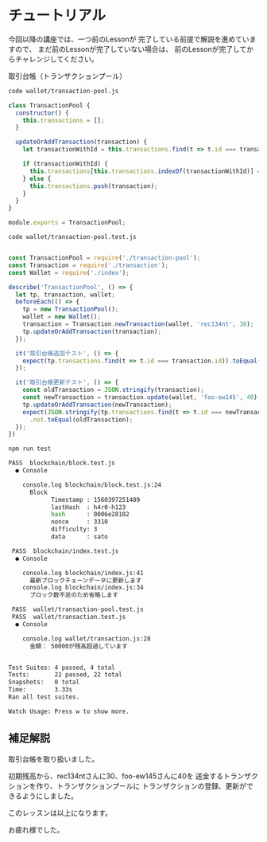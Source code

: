 # チュートリアル

今回以降の講座では、一つ前のLessonが
完了している前提で解説を進めていますので、
まだ前のLessonが完了していない場合は、
前のLessonが完了してからチャレンジしてください。

取引台帳（トランザクションプール）

``` bash terminal
code wallet/transaction-pool.js
```

``` js wallet/transaction-pool.js
class TransactionPool {
  constructor() {
    this.transactions = [];
  }

  updateOrAddTransaction(transaction) {
    let transactionWithId = this.transactions.find(t => t.id === transaction.id);

    if (transactionWithId) {
      this.transactions[this.transactions.indexOf(transactionWithId)] = transaction;
    } else {
      this.transactions.push(transaction);
    }
  }
}

module.exports = TransactionPool;


```

``` bahs terminal
code wallet/transaction-pool.test.js
```

``` js wallet/transaction-pool.test.js

const TransactionPool = require('./transaction-pool');
const Transaction = require('./transaction');
const Wallet = require('./index');

describe('TransactionPool', () => {
  let tp, transaction, wallet;
  beforeEach(() => {
    tp = new TransactionPool();
    wallet = new Wallet();
    transaction = Transaction.newTransaction(wallet, 'rec134nt', 30);
    tp.updateOrAddTransaction(transaction);
  });

  it('取引台帳追加テスト', () => {
    expect(tp.transactions.find(t => t.id === transaction.id)).toEqual(transaction);
  });

  it('取引台帳更新テスト', () => {
    const oldTransaction = JSON.stringify(transaction);
    const newTransaction = transaction.update(wallet, 'foo-ew145', 40);
    tp.updateOrAddTransaction(newTransaction);
    expect(JSON.stringify(tp.transactions.find(t => t.id === newTransaction.id)))
      .not.toEqual(oldTransaction);
  });
})
```

``` bash terminal
npm run test
```

``` bash terminal result
PASS  blockchain/block.test.js
  ● Console

    console.log blockchain/block.test.js:24
      Block
            Timestamp : 1560397251489
            lastHash  : h4r0-h123
            hash      : 0006e28102
            nonce     : 3310
            difficulty: 3
            data      : sato

 PASS  blockchain/index.test.js
  ● Console

    console.log blockchain/index.js:41
      最新ブロックチェーンデータに更新します
    console.log blockchain/index.js:34
      ブロック数不足のため省略します

 PASS  wallet/transaction-pool.test.js
 PASS  wallet/transaction.test.js
  ● Console

    console.log wallet/transaction.js:28
      金額： 50000が残高超過しています


Test Suites: 4 passed, 4 total
Tests:       22 passed, 22 total
Snapshots:   0 total
Time:        3.33s
Ran all test suites.

Watch Usage: Press w to show more.
```

## 補足解説

取引台帳を取り扱いました。

初期残高から、rec134ntさんに30、foo-ew145さんに40を
送金するトランザクションを作り、トランザクションプールに
トランザクションの登録、更新ができるようにしました。

このレッスンは以上になります。

お疲れ様でした。
